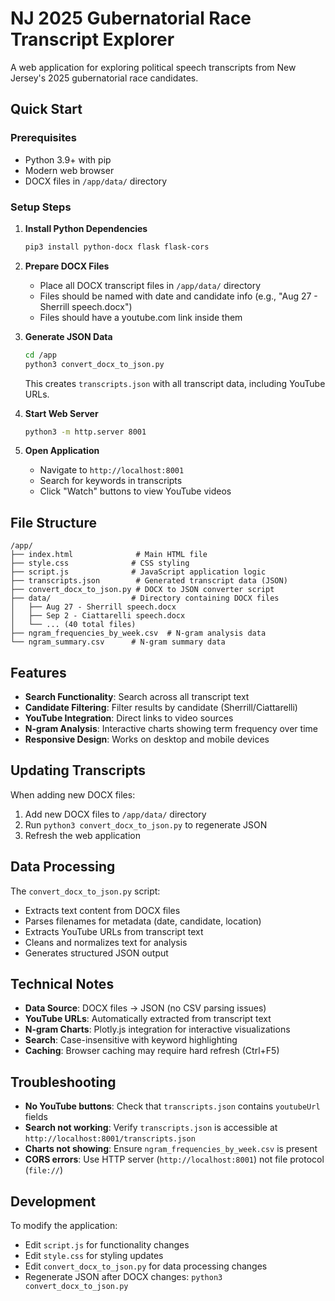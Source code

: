 # NJ 2025 Gubernatorial Race Transcript Explorer

A web application for exploring political speech transcripts from New Jersey's 2025 gubernatorial race candidates.

## Quick Start

### Prerequisites
- Python 3.9+ with pip
- Modern web browser
- DOCX files in `/app/data/` directory

### Setup Steps

1. **Install Python Dependencies**
   ```bash
   pip3 install python-docx flask flask-cors
   ```

2. **Prepare DOCX Files**
   - Place all DOCX transcript files in `/app/data/` directory
   - Files should be named with date and candidate info (e.g., "Aug 27 - Sherrill speech.docx")
   - Files should have a youtube.com link inside them

3. **Generate JSON Data**
   ```bash
   cd /app
   python3 convert_docx_to_json.py
   ```
   This creates `transcripts.json` with all transcript data, including YouTube URLs.

4. **Start Web Server**
   ```bash
   python3 -m http.server 8001
   ```

5. **Open Application**
   - Navigate to `http://localhost:8001`
   - Search for keywords in transcripts
   - Click "Watch" buttons to view YouTube videos

## File Structure

```
/app/
├── index.html              # Main HTML file
├── style.css              # CSS styling
├── script.js              # JavaScript application logic
├── transcripts.json        # Generated transcript data (JSON)
├── convert_docx_to_json.py # DOCX to JSON converter script
├── data/                  # Directory containing DOCX files
│   ├── Aug 27 - Sherrill speech.docx
│   ├── Sep 2 - Ciattarelli speech.docx
│   └── ... (40 total files)
├── ngram_frequencies_by_week.csv  # N-gram analysis data
└── ngram_summary.csv      # N-gram summary data
```

## Features

- **Search Functionality**: Search across all transcript text
- **Candidate Filtering**: Filter results by candidate (Sherrill/Ciattarelli)
- **YouTube Integration**: Direct links to video sources
- **N-gram Analysis**: Interactive charts showing term frequency over time
- **Responsive Design**: Works on desktop and mobile devices

## Updating Transcripts

When adding new DOCX files:

1. Add new DOCX files to `/app/data/` directory
2. Run `python3 convert_docx_to_json.py` to regenerate JSON
3. Refresh the web application

## Data Processing

The `convert_docx_to_json.py` script:
- Extracts text content from DOCX files
- Parses filenames for metadata (date, candidate, location)
- Extracts YouTube URLs from transcript text
- Cleans and normalizes text for analysis
- Generates structured JSON output

## Technical Notes

- **Data Source**: DOCX files → JSON (no CSV parsing issues)
- **YouTube URLs**: Automatically extracted from transcript text
- **N-gram Charts**: Plotly.js integration for interactive visualizations
- **Search**: Case-insensitive with keyword highlighting
- **Caching**: Browser caching may require hard refresh (Ctrl+F5)

## Troubleshooting

- **No YouTube buttons**: Check that `transcripts.json` contains `youtubeUrl` fields
- **Search not working**: Verify `transcripts.json` is accessible at `http://localhost:8001/transcripts.json`
- **Charts not showing**: Ensure `ngram_frequencies_by_week.csv` is present
- **CORS errors**: Use HTTP server (`http://localhost:8001`) not file protocol (`file://`)

## Development

To modify the application:
- Edit `script.js` for functionality changes
- Edit `style.css` for styling updates
- Edit `convert_docx_to_json.py` for data processing changes
- Regenerate JSON after DOCX changes: `python3 convert_docx_to_json.py`
